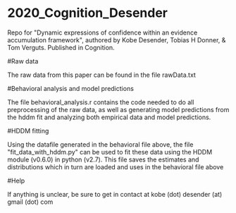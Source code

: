 # 2020_Cognition_Desender
Repo for "Dynamic expressions of confidence within an evidence accumulation framework", authored by Kobe Desender, Tobias H Donner, &amp; Tom Verguts. Published in Cognition.

#Raw data

The raw data from this paper can be found in the file rawData.txt

#Behavioral analysis and model predictions

The file behavioral_analysis.r contains the code needed to do all  preprocessing of the raw data, as well as generating model predictions from the hddm fit and analyzing both empirical data and model predictions. 

#HDDM fitting 

Using the datafile generated in the behavioral file above, the file "fit_data_with_hddm.py" can be used to fit these data using the HDDM module (v0.6.0) in python (v2.7).
This file saves the estimates and distributions which in turn are loaded and uses in the behavioral file above

#Help

If anything is unclear, be sure to get in contact at kobe (dot) desender (at) gmail (dot) com
